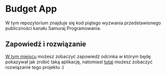 # Budget App

W tym repozytorium znajduje się kod piątego wyzwania przedstawionego publiczności kanału Samuraj Programowania.

## Zapowiedź i rozwiązanie

[W tym miejscu](https://www.youtube.com/watch?v=gZZ1iIX9_LI) możesz zobaczyć zapowiedź odcinka w którym będę pokazywał jak zrobić taką aplikację, natomiast [tutaj](https://www.youtube.com/watch?v=lAYDGlB9xbs) możesz zobaczyć rozwiązanie tego projektu :)
